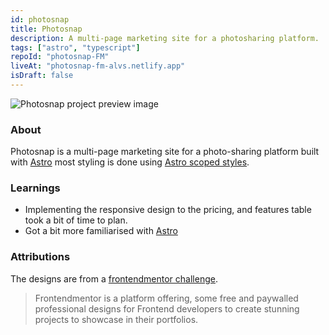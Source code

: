 ```yaml
---
id: photosnap
title: Photosnap
description: A multi-page marketing site for a photosharing platform.
tags: ["astro", "typescript"]
repoId: "photosnap-FM"
liveAt: "photosnap-fm-alvs.netlify.app"
isDraft: false
---
```


![Photosnap project preview image](/assets/img/photosnap-thumb.png)

### About

Photosnap is a multi-page marketing site for a photo-sharing platform built with [Astro](https://astro.build) most styling is done using [Astro scoped styles](https://docs.astro.build/en/guides/styling/#scoped-styles).

### Learnings

-   Implementing the responsive design to the pricing, and features table took a bit of time to plan.
-   Got a bit more familiarised with [Astro](https://astro.build)

### Attributions

The designs are from a [frontendmentor challenge](https://www.frontendmentor.io/challenges/photosnap-multipage-website-nMDSrNmNW).

> Frontendmentor is a platform offering, some free and paywalled professional designs for Frontend developers to create stunning projects to showcase in their portfolios.
